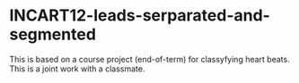 # INCART12-leads-serparated-and-segmented

This is based on a course project (end-of-term) for classyfying heart beats. This is a joint work with a classmate.
